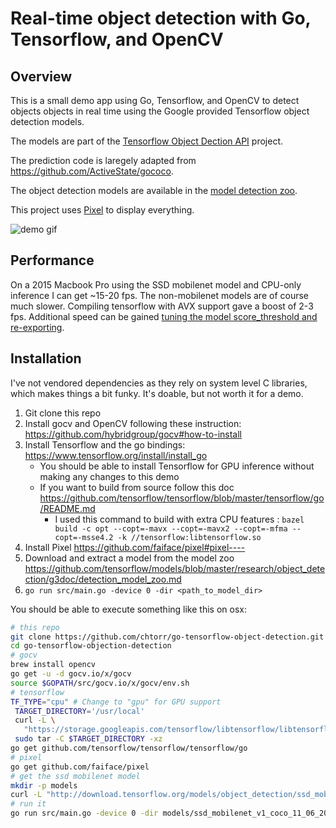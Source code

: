 # Real-time object detection with Go, Tensorflow, and OpenCV

## Overview

This is a small demo app using Go, Tensorflow, and OpenCV to detect objects objects in real time using the Google provided Tensorflow object detection models. 

The models are part of the [Tensorflow Object Dection API](https://github.com/tensorflow/models/tree/master/research/object_detection) project.

The prediction code is laregely adapted from https://github.com/ActiveState/gococo.

The object detection models are available in the [model detection zoo]( https://github.com/tensorflow/models/blob/master/research/object_detection/g3doc/detection_model_zoo.md).

This project uses [Pixel](https://github.com/faiface/pixel) to display everything.

![demo gif](https://user-images.githubusercontent.com/3046275/32033304-dbaa1556-b9d9-11e7-8c60-fa9403c31fff.gif)

## Performance
On a 2015 Macbook Pro using the SSD mobilenet model and CPU-only inference I can get ~15-20 fps.  The non-mobilenet models are of course much slower.  Compiling tensorflow with AVX support gave a boost of 2-3 fps.  Additional speed can be gained [tuning the model score_threshold and re-exporting](https://github.com/tensorflow/models/issues/1609#issuecomment-309502384).

## Installation

I've not vendored dependencies as they rely on system level C libraries, which makes things a bit funky.  It's doable, but not worth it for a demo.

1. Git clone this repo
2. Install gocv and OpenCV following these instruction: https://github.com/hybridgroup/gocv#how-to-install
3. Install Tensorflow and the go bindings: https://www.tensorflow.org/install/install_go
   - You should be able to install Tensorflow for GPU inference without making any changes to this demo
   - If you want to build from source follow this doc https://github.com/tensorflow/tensorflow/blob/master/tensorflow/go/README.md
     - I used this command to build with extra CPU features : `bazel build -c opt --copt=-mavx --copt=-mavx2 --copt=-mfma --copt=-msse4.2 -k //tensorflow:libtensorflow.so`
4. Install Pixel https://github.com/faiface/pixel#pixel----
4. Download and extract a model from the model zoo https://github.com/tensorflow/models/blob/master/research/object_detection/g3doc/detection_model_zoo.md
5. `go run src/main.go -device 0 -dir <path_to_model_dir>`


You should be able to execute something like this on osx:
```sh
# this repo
git clone https://github.com/chtorr/go-tensorflow-object-detection.git
cd go-tensorflow-objection-detection
# gocv
brew install opencv
go get -u -d gocv.io/x/gocv
source $GOPATH/src/gocv.io/x/gocv/env.sh
# tensorflow
TF_TYPE="cpu" # Change to "gpu" for GPU support
 TARGET_DIRECTORY='/usr/local'
 curl -L \
   "https://storage.googleapis.com/tensorflow/libtensorflow/libtensorflow-${TF_TYPE}-$(go env GOOS)-x86_64-1.3.0.tar.gz" |
 sudo tar -C $TARGET_DIRECTORY -xz
go get github.com/tensorflow/tensorflow/tensorflow/go
# pixel
go get github.com/faiface/pixel
# get the ssd mobilenet model
mkdir -p models
curl -L "http://download.tensorflow.org/models/object_detection/ssd_mobilenet_v1_coco_11_06_2017.tar.gz" | tar -C models -xz
# run it
go run src/main.go -device 0 -dir models/ssd_mobilenet_v1_coco_11_06_2017
```
